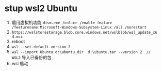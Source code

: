 # stup wsl2 Ubuntu

1. 启用虚拟机功能 `dism.exe /online /enable-feature /featurename:Microsoft-Windows-Subsystem-Linux /all /norestart`
2. `https://wslstorestorage.blob.core.windows.net/wslblob/wsl_update_x64.msi`
3. reboot
4. `wsl --set-default-version 2`
5. `wsl --import Ubuntu d:\ubuntu_dir  d:\ubuntu.tar --version 2  // WSL2` 导入已备份的包
6. wsl 启动

